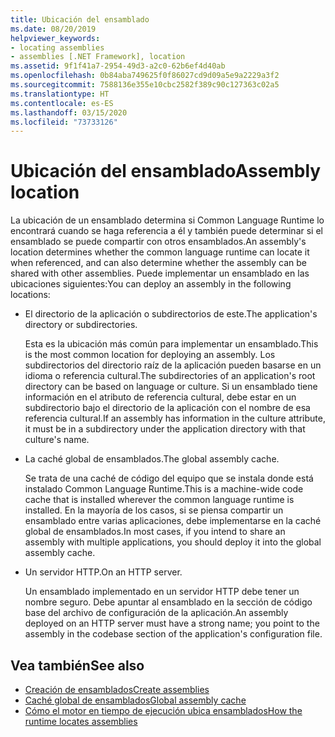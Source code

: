 ```yaml
---
title: Ubicación del ensamblado
ms.date: 08/20/2019
helpviewer_keywords:
- locating assemblies
- assemblies [.NET Framework], location
ms.assetid: 9f1f41a7-2954-49d3-a2c0-62b6ef4d40ab
ms.openlocfilehash: 0b84aba749625f0f86027cd9d09a5e9a2229a3f2
ms.sourcegitcommit: 7588136e355e10cbc2582f389c90c127363c02a5
ms.translationtype: HT
ms.contentlocale: es-ES
ms.lasthandoff: 03/15/2020
ms.locfileid: "73733126"
---
```

# <a name="assembly-location"></a><span data-ttu-id="c0f4c-102">Ubicación del ensamblado</span><span class="sxs-lookup"><span data-stu-id="c0f4c-102">Assembly location</span></span>
<span data-ttu-id="c0f4c-103">La ubicación de un ensamblado determina si Common Language Runtime lo encontrará cuando se haga referencia a él y también puede determinar si el ensamblado se puede compartir con otros ensamblados.</span><span class="sxs-lookup"><span data-stu-id="c0f4c-103">An assembly's location determines whether the common language runtime can locate it when referenced, and can also determine whether the assembly can be shared with other assemblies.</span></span> <span data-ttu-id="c0f4c-104">Puede implementar un ensamblado en las ubicaciones siguientes:</span><span class="sxs-lookup"><span data-stu-id="c0f4c-104">You can deploy an assembly in the following locations:</span></span>

- <span data-ttu-id="c0f4c-105">El directorio de la aplicación o subdirectorios de este.</span><span class="sxs-lookup"><span data-stu-id="c0f4c-105">The application's directory or subdirectories.</span></span>

     <span data-ttu-id="c0f4c-106">Esta es la ubicación más común para implementar un ensamblado.</span><span class="sxs-lookup"><span data-stu-id="c0f4c-106">This is the most common location for deploying an assembly.</span></span> <span data-ttu-id="c0f4c-107">Los subdirectorios del directorio raíz de la aplicación pueden basarse en un idioma o referencia cultural.</span><span class="sxs-lookup"><span data-stu-id="c0f4c-107">The subdirectories of an application's root directory can be based on language or culture.</span></span> <span data-ttu-id="c0f4c-108">Si un ensamblado tiene información en el atributo de referencia cultural, debe estar en un subdirectorio bajo el directorio de la aplicación con el nombre de esa referencia cultural.</span><span class="sxs-lookup"><span data-stu-id="c0f4c-108">If an assembly has information in the culture attribute, it must be in a subdirectory under the application directory with that culture's name.</span></span>

- <span data-ttu-id="c0f4c-109">La caché global de ensamblados.</span><span class="sxs-lookup"><span data-stu-id="c0f4c-109">The global assembly cache.</span></span>

     <span data-ttu-id="c0f4c-110">Se trata de una caché de código del equipo que se instala donde está instalado Common Language Runtime.</span><span class="sxs-lookup"><span data-stu-id="c0f4c-110">This is a machine-wide code cache that is installed wherever the common language runtime is installed.</span></span> <span data-ttu-id="c0f4c-111">En la mayoría de los casos, si se piensa compartir un ensamblado entre varias aplicaciones, debe implementarse en la caché global de ensamblados.</span><span class="sxs-lookup"><span data-stu-id="c0f4c-111">In most cases, if you intend to share an assembly with multiple applications, you should deploy it into the global assembly cache.</span></span>

- <span data-ttu-id="c0f4c-112">Un servidor HTTP.</span><span class="sxs-lookup"><span data-stu-id="c0f4c-112">On an HTTP server.</span></span>

     <span data-ttu-id="c0f4c-113">Un ensamblado implementado en un servidor HTTP debe tener un nombre seguro. Debe apuntar al ensamblado en la sección de código base del archivo de configuración de la aplicación.</span><span class="sxs-lookup"><span data-stu-id="c0f4c-113">An assembly deployed on an HTTP server must have a strong name; you point to the assembly in the codebase section of the application's configuration file.</span></span>

## <a name="see-also"></a><span data-ttu-id="c0f4c-114">Vea también</span><span class="sxs-lookup"><span data-stu-id="c0f4c-114">See also</span></span>

- [<span data-ttu-id="c0f4c-115">Creación de ensamblados</span><span class="sxs-lookup"><span data-stu-id="c0f4c-115">Create assemblies</span></span>](create.md)
- [<span data-ttu-id="c0f4c-116">Caché global de ensamblados</span><span class="sxs-lookup"><span data-stu-id="c0f4c-116">Global assembly cache</span></span>](../../framework/app-domains/gac.md)
- [<span data-ttu-id="c0f4c-117">Cómo el motor en tiempo de ejecución ubica ensamblados</span><span class="sxs-lookup"><span data-stu-id="c0f4c-117">How the runtime locates assemblies</span></span>](../../framework/deployment/how-the-runtime-locates-assemblies.md)
